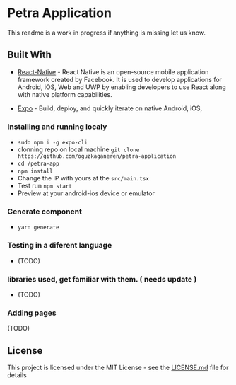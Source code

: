 # Petra Application

This readme is a work in progress if anything is missing let us know.

## Built With

- [React-Native](https://facebook.github.io/react-native/) - React Native is an open-source mobile application framework created by Facebook. It is used to develop applications for Android, iOS, Web and UWP by enabling developers to use React along with native platform capabilities.

- [Expo](https://expo.io/) - Build, deploy, and quickly iterate on native Android, iOS,

### Installing and running localy

- `sudo npm i -g expo-cli`
- clonning repo on local machine `git clone https://github.com/oguzkaganeren/petra-application`
- `cd /petra-app`
- `npm install`
- Change the IP with yours at the `src/main.tsx`
- Test run `npm start`
- Preview at your android-ios device or emulator

### Generate component

- `yarn generate`

### Testing in a diferent language

- (TODO)

### libraries used, get familiar with them. ( needs update )

- (TODO)

### Adding pages

(TODO)

## License

This project is licensed under the MIT License - see the [LICENSE.md](LICENSE) file for details

